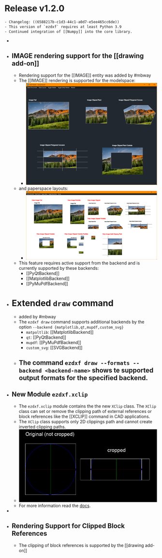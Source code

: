# Release v1.2.0
	- Changelog: ((6588217b-c1d3-44c1-a0d7-e5ee465cc6de))
	- This version of `ezdxf` requires at least Python 3.9
	- Continued integration of [[Numpy]] into the core library.
-
- ## IMAGE rendering support for the [[drawing add-on]]
	- Rendering support for the [[IMAGE]] entity was added by #mbway
	- The [[IMAGE]] rendering is supported for the modelspace:
		- ![image.png](../assets/image_1705220193440_0.png)
	- and paperspace layouts:
		- ![image.png](../assets/image_1705222245850_0.png)
	- This feature requires active support from the backend and is currently supported by these backends:
		- [[PyQtBackend]]
		- [[MatplotlibBackend]]
		- [[PyMuPdfBackend]]
- # Extended `draw` command
	- added by #mbway
	- The `ezdxf draw` command supports additional backends by the option `--backend {matplotlib,qt,mupdf,custom_svg}`
		- `matpoltlib`: [[MatplotlibBackend]]
		- `qt`: [[PyQtBackend]]
		- `mupdf`: [[PyMuPdfBackend]]
		- `custom_svg`: [[SVGBackend]]
	- The command `ezdxf draw --formats --backend <backend-name>` shows te supported output formats for the specified backend.
		-
- ## New Module `ezdxf.xclip`
	- The `ezdxf.xclip` module contains the the new `XClip` class. The `XClip` class can set or remove the clipping path of external references or block references like the [[XCLIP]] command in CAD applications.
	- The `XClip` class supports only 2D clippings path and cannot create inverted clipping paths.
	- ![cropped-block-reference.png](../assets/cropped-block-reference_1705221063928_0.png)
	- For more information read the [docs](https://ezdxf.mozman.at/docs/tools/xclip.html).
-
- ## Rendering Support for Clipped Block References
	- The clipping of block references is supported by the [[drawing add-on]]